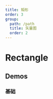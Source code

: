 ```yaml
---
title: 矩形
order: 3
group:
  path: /path
  title: 矢量图
  order: 2
---
```


# Rectangle

## Demos

### 基础

<code src="./rectangle" />

<API src="../../../src/components/Path/Rectangle/index.tsx"></API>
